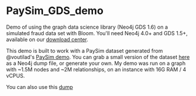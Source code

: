# PaySim_GDS_demo
Demo of using the graph data science library (Neo4j GDS 1.6) on a simulated fraud data set with Bloom. You'll need Neo4j 4.0+ and GDS 1.5+, available on our [download center](https://neo4j.com/download-center/).

This demo is built to work with a PaySim dataset generated from @voutilad's [PaySim demo](https://github.com/voutilad/paysim-demo). You can grab a small version of the dataset [here](https://drive.google.com/file/d/1M_TqX_n48PaWNvUH1lxC8PF7gmXK-6Xf/view?usp=sharing) as a Neo4j dump file, or generate your own. My demo was run on a graph with ~1.5M nodes and ~2M relationships, on an instance with 16G RAM / 4 vCPUS. 


You can also use this [dump](https://drive.google.com/file/d/1SXXEiFdpCJT4DGumFoojUz4NVWg8id4a/view?usp=sharing)

